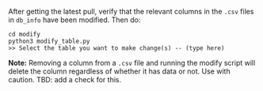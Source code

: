 After getting the latest pull, verify that the relevant columns in the `.csv` files in `db_info` have been modified. Then do:

```
cd modify
python3 modify_table.py
>> Select the table you want to make change(s) -- (type here)
```

**Note:**
Removing a column from a `.csv` file and running the modify script will delete the column regardless of whether it has data or not. Use with caution. TBD: add a check for this.
